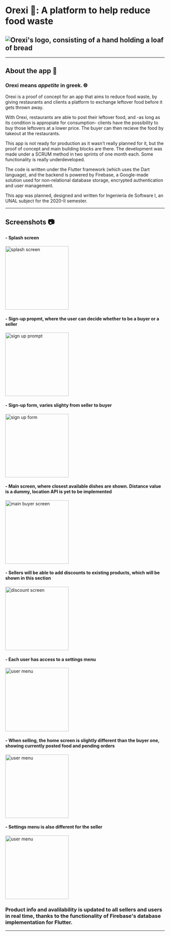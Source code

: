 # Orexi 🍞: A platform to help reduce food waste

## ![Orexi's logo, consisting of a hand holding a loaf of bread](./logo.png "Orexi's logo, consisting of a hand holding a loaf of bread")

---

## **About the app** 💬

### **Orexi means _appetite_ in greek.** 🌐

Orexi is a proof of concept for an app that aims to reduce food waste, by giving restaurants and clients a platform to exchange leftover food before it gets thrown away.

With Orexi, restaurants are able to post their leftover food, and -as long as its condition is appropiate for consumption- clients have the possibility to buy those leftovers at a lower price. The buyer can then recieve the food by takeout at the restaurants.

This app is not ready for production as it wasn't really planned for it, but the proof of concept and main building blocks are there. The development was made under a SCRUM method in two sprints of one month each. Some functionality is really underdeveloped.

The code is written under the Flutter framework (which uses the Dart language), and the backend is powered by Firebase, a Google-made solution used for non-relational database storage, encrypted authentication and user management.

This app was planned, designed and written for Ingeniería de Software I, an UNAL subject for the 2020-II semester.

---

## **Screenshots** 📷

#### - **Splash screen**

<img src="./screenshots/1.png" alt="splash screen" width="200"/>

#### - **Sign-up propmt, where the user can decide whether to be a buyer or a seller**

<img src="./screenshots/2.png" alt="sign up prompt" width="200"/>

#### - **Sign-up form, varies slighty from seller to buyer**

<img src="./screenshots/3.png" alt="sign up form" width="200"/>

#### - **Main screen, where closest available dishes are shown. Distance value is a dummy, location API is yet to be implemented**

<img src="./screenshots/4.png" alt="main buyer screen" width="200"/>

#### - **Sellers will be able to add discounts to existing products, which will be shown in this section**

<img src="./screenshots/5.png" alt="discount screen" width="200"/>

#### - **Each user has access to a settings menu**

<img src="./screenshots/6.png" alt="user menu" width="200"/>

#### - **When selling, the home screen is slightly different than the buyer one, showing currently posted food and pending orders**

<img src="./screenshots/7.png" alt="user menu" width="200"/>

#### - **Settings menu is also different for the seller**

<img src="./screenshots/8.png" alt="user menu" width="200"/>

### **Product info and avalilability is updated to all sellers and users in real time, thanks to the functionality of Firebase's database implementation for Flutter.**

---
